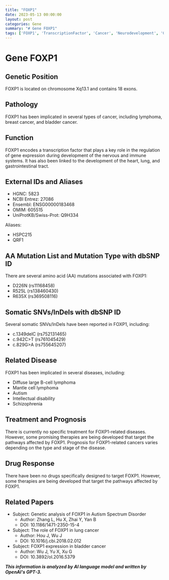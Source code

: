 ```yaml
---
title: "FOXP1"
date: 2023-05-13 00:00:00
layout: post
categories: Gene
summary: "# Gene FOXP1"
tags: ['FOXP1', 'TranscriptionFactor', 'Cancer', 'Neurodevelopment', 'GeneticAnalysis', 'Therapies', 'Prognosis', 'BladderCancer']
---
```


# Gene FOXP1

## Genetic Position
FOXP1 is located on chromosome Xq13.1 and contains 18 exons.

## Pathology
FOXP1 has been implicated in several types of cancer, including lymphoma, breast cancer, and bladder cancer.

## Function
FOXP1 encodes a transcription factor that plays a key role in the regulation of gene expression during development of the nervous and immune systems. It has also been linked to the development of the heart, lung, and gastrointestinal tract.

## External IDs and Aliases
- HGNC: 5823
- NCBI Entrez: 27086
- Ensembl: ENSG00000183468
- OMIM: 605515
- UniProtKB/Swiss-Prot: Q9H334

Aliases: 
- HSPC215
- QRF1

## AA Mutation List and Mutation Type with dbSNP ID
There are several amino acid (AA) mutations associated with FOXP1:

- D226N (rs11168458)
- R525L (rs138460430)
- R635X (rs369508116)

## Somatic SNVs/InDels with dbSNP ID
Several somatic SNVs/InDels have been reported in FOXP1, including:

- c.1349delC (rs752131465)
- c.942C>T (rs761045429)
- c.829G>A (rs755645207)

## Related Disease
FOXP1 has been implicated in several diseases, including:

- Diffuse large B-cell lymphoma
- Mantle cell lymphoma
- Autism
- Intellectual disability
- Schizophrenia

## Treatment and Prognosis
There is currently no specific treatment for FOXP1-related diseases. However, some promising therapies are being developed that target the pathways affected by FOXP1. Prognosis for FOXP1-related cancers varies depending on the type and stage of the disease.

## Drug Response
There have been no drugs specifically designed to target FOXP1. However, some therapies are being developed that target the pathways affected by FOXP1.

## Related Papers
- Subject: Genetic analysis of FOXP1 in Autism Spectrum Disorder
  - Author: Zhang L, Hu X, Zhai Y, Yan B
  - DOI: 10.1186/1471-2350-15-4
- Subject: The role of FOXP1 in lung cancer
  - Author: Hou J, Wu J
  - DOI: 10.1016/j.cbi.2018.02.012
- Subject: FOXP1 expression in bladder cancer
  - Author: Wu J, Yu X, Xu G
  - DOI: 10.3892/ol.2016.5379

**_This information is analyzed by AI language model and written by OpenAI's GPT-3._**